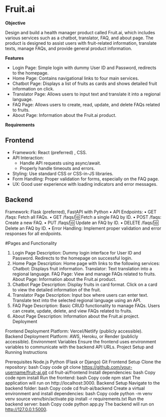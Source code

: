 # Fruit.ai


**Objective**

Design and build a health manager product called Fruit.ai, which includes various services such as a chatbot, translator, FAQ, and about page. The product is designed to assist users with fruit-related information, translate texts, manage FAQs, and provide general product information.

**Features**

* Login Page: Simple login with dummy User ID and Password, redirects to the homepage.
* Home Page: Contains navigational links to four main services.
* Chatbot Page: Displays a list of fruits as cards and shows detailed fruit information on click.
* Translator Page: Allows users to input text and translate it into a regional language.
* FAQ Page: Allows users to create, read, update, and delete FAQs related to fruits.
* About Page: Information about the Fruit.ai product.

**Requirements**

## Frontend
* Framework: React (preferred) , CSS.
* API Interaction:
    * Handle API requests using async/await.
    * Properly handle timeouts and errors.
* Styling: Use standard CSS or CSS-in-JS libraries.
* Form Handling: Proper validation for forms, especially on the FAQ page.
* UX: Good user experience with loading indicators and error messages.


## Backend

Framework: Flask (preferred), FastAPI with Python
• API Endpoints:
    • GET /faqs: Fetch all FAQs.
    • GET /faqs/:id: Fetch a single FAQ by ID.
    • POST /faqs: Create a new FAQ.
    • PUT /faqs/:id: Update an FAQ by ID.
    • DELETE /faqs/:id: Delete an FAQ by ID.
• Error Handling: Implement proper validation and error responses for all endpoints.


#Pages and Functionality

1. Login Page
Description: Dummy login interface for User ID and Password. Redirects to the homepage on successful login.
2. Home Page
Description: Home page with links to the following services:
Chatbot: Displays fruit information.
Translator: Text translation into a regional language.
FAQ Page: View and manage FAQs related to fruits.
About Page: Information about the Fruit.ai product.
3. Chatbot Page
Description:
Display fruits in card format.
Click on a card to view the detailed information of the fruit.
4. Translator Page
Description:
Input box where users can enter text.
Translate text into the selected regional language using an API.
5. FAQ Page
Description:
Basic CRUD functionality to manage FAQs.
Users can create, update, delete, and view FAQs related to fruits.
6. About Page
Description:
Information about the Fruit.ai project.
Deployment

Frontend Deployment
Platform: Vercel/Netlify (publicly accessible).
Backend Deployment
Platform: AWS, Heroku, or Render (publicly accessible).
Environment Variables
Ensure the frontend uses environment variables to communicate with the backend API URLs.
Project Setup and Running Instructions

Prerequisites
Node.js
Python (Flask or Django)
Git
Frontend Setup
Clone the repository:
bash
Copy code
git clone https://github.com/your-username/fruit-ai.git
cd fruit-ai/frontend
Install dependencies:
bash
Copy code
npm install
Run the frontend:
bash
Copy code
npm start
The application will run on http://localhost:3000.
Backend Setup
Navigate to the backend folder:
bash
Copy code
cd fruit-ai/backend
Create a virtual environment and install dependencies:
bash
Copy code
python -m venv venv
source venv/bin/activate
pip install -r requirements.txt
Run the backend server:
bash
Copy code
python app.py
The backend will run on http://127.0.0.1:5000.

